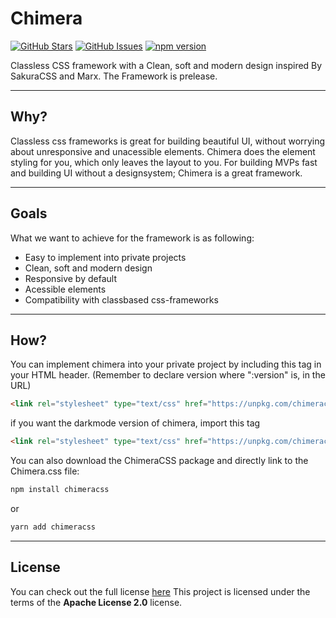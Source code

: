 # Chimera
[![GitHub Stars](https://img.shields.io/github/stars/J0hans1/Chimera.svg)](https://github.com/J0hans1/Chimera/stargazers) 
[![GitHub Issues](https://img.shields.io/github/issues/J0hans1/Chimera.svg)](https://github.com/J0hans1/Chimera/issues) 
[![npm version](https://badge.fury.io/js/chimeracss.svg)](//npmjs.com/package/chimeracss)

Classless CSS framework with a Clean, soft and modern design inspired By SakuraCSS and Marx. The Framework is prelease.

---

## Why?
Classless css frameworks is great for building beautiful UI, without worrying about unresponsive and unacessible elements. Chimera does the element styling for you, which only leaves the layout to you. For building MVPs fast and building UI without a designsystem; Chimera is a great framework.

---

## Goals
What we want to achieve for the framework is as following:
- Easy to implement into private projects
- Clean, soft and modern design
- Responsive by default
- Acessible elements
- Compatibility with classbased css-frameworks

---

## How?

You can implement chimera into your private project by including this tag in your HTML header. (Remember to declare version where ":version" is, in the URL)
```html
<link rel="stylesheet" type="text/css" href="https://unpkg.com/chimeracss@:version/chimera.css"/>
```
if you want the darkmode version of chimera, import this tag

```html
<link rel="stylesheet" type="text/css" href="https://unpkg.com/chimeracss@:version/chimera-dark.css"/>
```

You can also download the ChimeraCSS package and directly link to the Chimera.css file:
```bash
npm install chimeracss
```
or
```bash
yarn add chimeracss
```

___

## License
You can check out the full license [here](https://github.com/J0hans1/Chimera/blob/master/LICENSE)
This project is licensed under the terms of the **Apache License 2.0** license.
